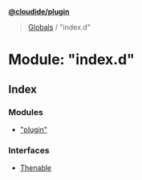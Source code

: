 **[@cloudide/plugin](../README.md)**

> [Globals](../README.md) / "index.d"

# Module: "index.d"

## Index

### Modules

* ["plugin"](_index_d_._plugin_.md)

### Interfaces

* [Thenable](../interfaces/_index_d_.thenable.md)
